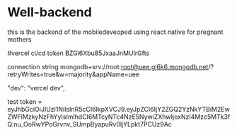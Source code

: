 # Well-backend
this is the backend of the mobiledeveoped using react native for pregnant mothers


#vercel ci/cd token 
BZGl6Xbu85JxaaJnMUIrGfts

connection string
mongodb+srv://root:root@uee.gj6k6.mongodb.net/?retryWrites=true&w=majority&appName=uee

 "dev": "vercel dev",

 test token = eyJhbGciOiJIUzI1NiIsInR5cCI6IkpXVCJ9.eyJpZCI6IjY2ZGQ2YzNkYTBiM2EwZWFlMzkyNzFhYyIsImlhdCI6MTcyNTc4NzE5NywiZXhwIjoxNzI4Mzc5MTk3fQ.nu_OoRwYPoGrvnv_SUmpByapuRv0ljYLpkt7PCUz9Ac